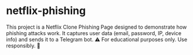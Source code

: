 # netflix-phishing
This project is a Netflix Clone Phishing Page designed to demonstrate how phishing attacks work. It captures user data (email, password, IP, device info) and sends it to a Telegram bot. ⚠️ For educational purposes only. Use responsibly. 🛑
